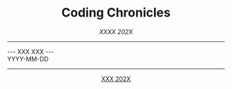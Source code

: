 <h1 align = "center"> Coding Chronicles </h1>
 <div align = "center"><i> XXXX 202X </i></div>

 ------------

--- XXX XXX ---  
YYYY-MM-DD


------------

<div align = "center"><a href="202X-0X.md">XXX 202X</a></div>
